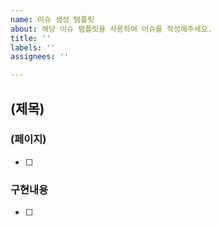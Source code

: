 ```yaml
---
name: 이슈 생성 탬플릿
about: 해당 이슈 탬플릿을 사용하여 이슈를 작성해주세요.
title: ''
labels: ''
assignees: ''

---
```


## (제목)

### (페이지)
- [  ]
### 구현내용
- [  ]

